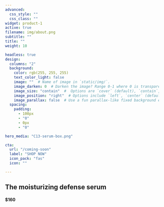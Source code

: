 ```yaml
---
advanced:
  css_style: ""
  css_class: ""
widget: product-1
active: true
filename: img/about.png
subtitle: ""
title: ""
weight: 10

headless: true
design:
  columns: "2"
  background:
    color: rgb(255, 255, 255)
    text_color_light: false
    image: ""  # Name of image in `static/img/`.
    image_darken: 0  # Darken the image? Range 0-1 where 0 is transparent and 1 is opaque.
    image_size: "contain"  #  Options are `cover` (default), `contain`, or `actual` size.
    image_position: "right"  # Options include `left`, `center` (default), or `right`.
    image_parallax: false  # Use a fun parallax-like fixed background effect? true/false
  spacing:
    padding:
      - 100px
      - "0"
      - 0px
      - "0"

hero_media: "C13-serum-box.png"

cta:
  url: "/coming-soon"
  label: "SHOP NOW"
  icon_pack: "fas"
  icon: ""

---
```


## The moisturizing defense serum

<h4>$160</h4> 

